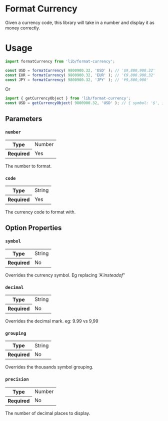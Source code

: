 Format Currency
==========
Given a currency code, this library will take in a number and display it as money correctly.

Usage
==========
```javascript
import formatCurrency from 'lib/format-currency';

const USD = formatCurrency( 9800900.32, 'USD' ); // '$9,800,900.32'
const EUR = formatCurrency( 9800900.32, 'EUR' ); // '€9.800.900,32'
const JPY = formatCurrency( 9800900.32, 'JPY' ); // '¥9,800,900'
```

Or

```javascript
import { getCurrencyObject } from 'lib/format-currency';
const USD = getCurrencyObject( 9800900.32, 'USD' ); // { symbol: '$', integer: '9,800,900', fraction: '.32', sign: '' }

```
## Parameters

### `number`

<table>
	<tr><th>Type</th><td>Number</td></tr>
	<tr><th>Required</th><td>Yes</td></tr>
</table>

The number to format.

### `code`

<table>
	<tr><th>Type</th><td>String</td></tr>
	<tr><th>Required</th><td>Yes</td></tr>
</table>

The currency code to format with.

## Option Properties

### `symbol`

<table>
	<tr><th>Type</th><td>String</td></tr>
	<tr><th>Required</th><td>No</td></tr>
</table>

Overrides the currency symbol. Eg replacing 'A$' instead of '$'

### `decimal`

<table>
	<tr><th>Type</th><td>String</td></tr>
	<tr><th>Required</th><td>No</td></tr>
</table>

Overrides the decimal mark. eg: 9.99 vs 9,99

### `grouping`

<table>
	<tr><th>Type</th><td>String</td></tr>
	<tr><th>Required</th><td>No</td></tr>
</table>


Overrides the thousands symbol grouping.

### `precision`

<table>
	<tr><th>Type</th><td>Number</td></tr>
	<tr><th>Required</th><td>No</td></tr>
</table>

The number of decimal places to display.
